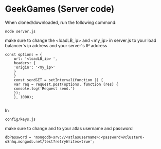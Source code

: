# GeekGames (Server code) 
When cloned/downloaded, run the following commond:

```
node server.js
```


make sure to change the <loadLB_ip> and <my_ip> in server.js to your load balancer's ip address and your server's IP address

```
const options = { 
    url: '<loadLB_ip> ', 
    headers: { 
    'origin': '<my_ip>' 
    } 
    } 
    const sendGET = setInterval(function () { 
    var req = request.post(options, function (res) { 
    console.log('Request send.') 
    }); 
    }, 1000);
    
```

In 
```
config/keys.js
```
make sure to change <atlasusername> and <password> to your atlas username and password
```
dbPassword = 'mongodb+srv://<atlasusername>:<password>@cluster0-o8nhq.mongodb.net/test?retryWrites=true';
```
